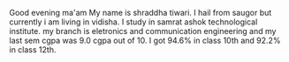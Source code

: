 Good evening ma'am
My name is shraddha tiwari. 
I hail from saugor but currently i am living in vidisha. 
I study in samrat ashok technological institute. 
my branch is eletronics and communication  engineering and my last sem cgpa was 9.0 cgpa out of 10.
I got 94.6% in class 10th and 92.2% in class 12th.
